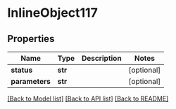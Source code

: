 # InlineObject117

## Properties
Name | Type | Description | Notes
------------ | ------------- | ------------- | -------------
**status** | **str** |  | [optional] 
**parameters** | **str** |  | [optional] 

[[Back to Model list]](../README.md#documentation-for-models) [[Back to API list]](../README.md#documentation-for-api-endpoints) [[Back to README]](../README.md)



